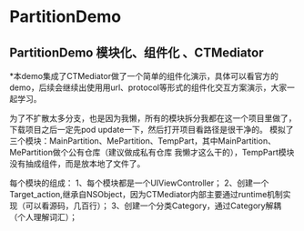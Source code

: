 # PartitionDemo
## PartitionDemo 模块化、组件化 、CTMediator

*本demo集成了CTMediator做了一个简单的组件化演示，具体可以看官方的demo，后续会继续出使用用url、protocol等形式的组件化交互方案演示，大家一起学习。

为了不扩散太多分支，也是因为我懒，所有的模块拆分我都在这一个项目里做了，下载项目之后一定先pod update一下，然后打开项目看路径是很干净的。
模拟了三个模块：MainPartition、MePartition、TempPart，其中MainPartition、MePartition做个公有仓库（建议做成私有仓库 我懒才这么干的），TempPart模块没有抽成组件，而是放本地了文件了。

每个模块的组成：
1、每个模块都是一个UIViewController；
2、创建一个Target_action,继承自NSObject，因为CTMediator内部主要通过runtime机制实现（可以看源码，几百行）；
3、创建一个分类Category，通过Category解耦（个人理解词汇）；


